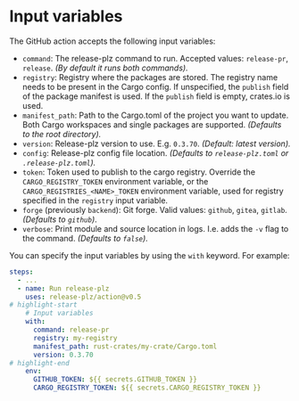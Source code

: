 # Input variables

The GitHub action accepts the following input variables:

- `command`: The release-plz command to run. Accepted values: `release-pr`,
  `release`. *(By default it runs both commands).*
- `registry`: Registry where the packages are stored.
  The registry name needs to be present in the Cargo config.
  If unspecified, the `publish` field of the package manifest is used.
  If the `publish` field is empty, crates.io is used.
- `manifest_path`: Path to the Cargo.toml of the project you want to update.
  Both Cargo workspaces and single packages are supported.
  *(Defaults to the root directory).*
- `version`: Release-plz version to use. E.g. `0.3.70`. *(Default: latest version).*
- `config`: Release-plz config file location.
  *(Defaults to `release-plz.toml` or `.release-plz.toml`).*
- `token`: Token used to publish to the cargo registry.
  Override the `CARGO_REGISTRY_TOKEN` environment variable, or the `CARGO_REGISTRIES_<NAME>_TOKEN`
  environment variable, used for registry specified in the `registry` input variable.
- `forge` (previously `backend`): Git forge. Valid values: `github`, `gitea`, `gitlab`. *(Defaults to `github`)*.
- `verbose`: Print module and source location in logs.
  I.e. adds the `-v` flag to the command. *(Defaults to `false`).*

You can specify the input variables by using the `with` keyword.
For example:

```yaml
steps:
  - ...
  - name: Run release-plz
    uses: release-plz/action@v0.5
# highlight-start
    # Input variables
    with:
      command: release-pr
      registry: my-registry
      manifest_path: rust-crates/my-crate/Cargo.toml
      version: 0.3.70
# highlight-end
    env:
      GITHUB_TOKEN: ${{ secrets.GITHUB_TOKEN }}
      CARGO_REGISTRY_TOKEN: ${{ secrets.CARGO_REGISTRY_TOKEN }}
```
